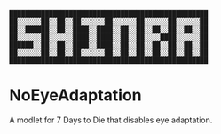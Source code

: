 ``██████████████████████████████████████████████████``  
``██░░░░░░██░░██░░██░░░░░░██░░░░░░██░░░░░░██░░░░░░██``  
``██░░██████░░██░░████░░████░░██░░██░░██░░██░░██░░██``  
``██░░░░░░██░░░░░░████░░████░░██░░██░░░░████░░░░░░██``  
``██████░░██░░██░░████░░████░░██░░██░░██░░██░░██░░██``  
``██░░░░░░██░░██░░██░░░░░░██░░██░░██░░██░░██░░██░░██``  
``██████████████████████████████████████████████████``  

# NoEyeAdaptation
 A modlet for 7 Days to Die that disables eye adaptation.
